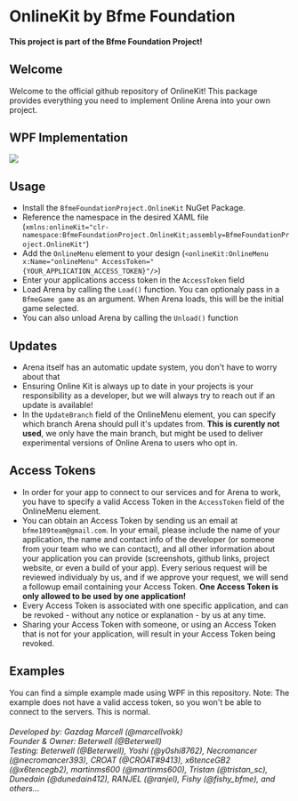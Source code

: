 # OnlineKit by Bfme Foundation
#### This project is part of the Bfme Foundation Project!

 ## Welcome
 Welcome to the official github repository of OnlineKit!
 This package provides everything you need to implement Online Arena into your own project.

## WPF Implementation
<a href="https://www.nuget.org/packages/BfmeFoundationProject.OnlineKit">
    <img src="https://img.shields.io/nuget/v/BfmeFoundationProject.OnlineKit"/>
</a>

 ## Usage
 - Install the `BfmeFoundationProject.OnlineKit` NuGet Package.
 - Reference the namespace in the desired XAML file (`xmlns:onlineKit="clr-namespace:BfmeFoundationProject.OnlineKit;assembly=BfmeFoundationProject.OnlineKit"`)
 - Add the `OnlineMenu` element to your design (`<onlineKit:OnlineMenu x:Name="onlineMenu" AccessToken="{YOUR_APPLICATION_ACCESS_TOKEN}"/>`)
 - Enter your applications access token in the `AccessToken` field
 - Load Arena by calling the `Load()` function. You can optionaly pass in a `BfmeGame game` as an argument. When Arena loads, this will be the initial game selected.
 - You can also unload Arena by calling the `Unload()` function

## Updates
- Arena itself has an automatic update system, you don't have to worry about that
- Ensuring Online Kit is always up to date in your projects is your responsibility as a developer, but we will always try to reach out if an update is available!
- In the `UpdateBranch` field of the OnlineMenu element, you can specify which branch Arena should pull it's updates from. **This is curently not used**, we only have the main branch, but might be used to deliver experimental versions of Online Arena to users who opt in.

## Access Tokens
- In order for your app to connect to our services and for Arena to work, you have to specify a valid Access Token in the `AccessToken` field of the OnlineMenu element.
- You can obtain an Access Token by sending us an email at `bfme109team@gmail.com`. In your email, please include the name of your application, the name and contact info of the developer (or someone from your team who we can contact), and all other information about your application you can provide (screenshots, github links, project website, or even a build of your app). Every serious request will be reviewed individualy by us, and if we approve your request, we will send a followup email containing your Access Token. **One Access Token is only allowed to be used by one application!**
- Every Access Token is associated with one specific application, and can be revoked - without any notice or explanation - by us at any time.
- Sharing your Access Token with someone, or using an Access Token that is not for your application, will result in your Access Token being revoked.

## Examples
You can find a simple example made using WPF in this repository.
Note: The example does not have a valid access token, so you won't be able to connect to the servers. This is normal.

###### Developed by: Gazdag Marcell (*@marcellvokk*)<br> Founder & Owner: Beterwell (*@Beterwell*)<br>Testing: Beterwell (*@Beterwell*), Yoshi (*@y0shi8762*), Necromancer (*@necromancer393*), CROAT (*@CROAT#9413*), x6tenceGB2 (*@x6tencegb2*), martinms600 (*@martinms600*), Tristan (*@tristan_sc*), Dunedain (*@dunedain412*), RANJEL (*@ranjel*), Fishy (*@fishy_bfme*), and others...
